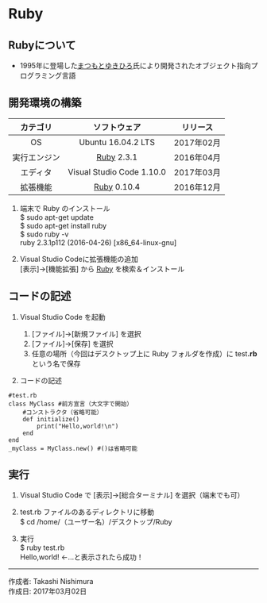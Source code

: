 # Ruby

## Rubyについて

* 1995年に登場した[まつもとゆきひろ](http://bit.ly/2a8pfxb)氏により開発されたオブジェクト指向プログラミング言語

## 開発環境の構築

|カテゴリ|ソフトウェア|リリース|
|:--:|:--:|:--:|
|OS|Ubuntu 16.04.2 LTS|2017年02月|
|実行エンジン|[Ruby](https://www.ruby-lang.org/ja/) 2.3.1|2016年04月|
|エディタ|Visual Studio Code 1.10.0|2017年03月|
|拡張機能|[Ruby](https://marketplace.visualstudio.com/items?itemName=rebornix.Ruby) 0.10.4|2016年12月|

1. 端末で Ruby のインストール  
    $ sudo apt-get update  
    $ sudo apt-get install ruby  
    $ sudo ruby -v  
    ruby 2.3.1p112 (2016-04-26) [x86_64-linux-gnu]

1. Visual Studio Codeに拡張機能の追加  
    [表示]→[機能拡張] から [Ruby](https://marketplace.visualstudio.com/items?itemName=rebornix.Ruby) を検索＆インストール

## コードの記述

1. Visual Studio Code を起動
    1. [ファイル]→[新規ファイル] を選択
    1. [ファイル]→[保存] を選択
    1. 任意の場所（今回はデスクトップ上に Ruby フォルダを作成）に test<b>.rb</b> という名で保存  

1. コードの記述
```
#test.rb
class MyClass #前方宣言（大文字で開始）
    #コンストラクタ（省略可能）
    def initialize()
        print("Hello,world!\n")
    end
end
_myClass = MyClass.new() #()は省略可能
```

## 実行

1. Visual Studio Code で [表示]→[総合ターミナル] を選択（端末でも可）

1. test.rb ファイルのあるディレクトリに移動  
$ cd /home/（ユーザー名）/デスクトップ/Ruby

1. 実行  
$ ruby test.rb  
Hello,world! ←…と表示されたら成功！  

***
作成者: Takashi Nishimura  
作成日: 2017年03月02日